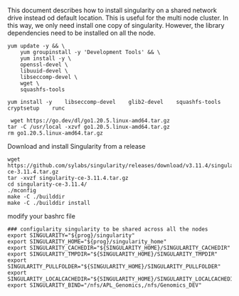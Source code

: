 This document describes how to install singularity on a shared network drive instead od default location. This is useful for the multi node cluster. In this way, we only need install one copy of singularity. However, the library dependencies need to be installed on all the node.

```
yum update -y && \
    yum groupinstall -y 'Development Tools' && \
    yum install -y \
    openssl-devel \
    libuuid-devel \
    libseccomp-devel \
    wget \
    squashfs-tools

yum install -y    libseccomp-devel    glib2-devel    squashfs-tools    cryptsetup    runc

 wget https://go.dev/dl/go1.20.5.linux-amd64.tar.gz
tar -C /usr/local -xzvf go1.20.5.linux-amd64.tar.gz
rm go1.20.5.linux-amd64.tar.gz
```
Download and install Singularity from a release
```
wget https://github.com/sylabs/singularity/releases/download/v3.11.4/singularity-ce-3.11.4.tar.gz
tar -xvzf singularity-ce-3.11.4.tar.gz
cd singularity-ce-3.11.4/
./mconfig 
make -C ./builddir
make -C ./builddir install
```
modify your bashrc file
```
### configularity singularity to be shared across all the nodes
export SINGULARITY="${prog}/singularity"
export SINGULARITY_HOME="${prog}/singularity_home"
export SINGULARITY_CACHEDIR="${SINGULARITY_HOME}/SINGULARITY_CACHEDIR"
export SINGULARITY_TMPDIR="${SINGULARITY_HOME}/SINGULARITY_TMPDIR"
export SINGULARITY_PULLFOLDER="${SINGULARITY_HOME}/SINGULARITY_PULLFOLDER"
export SINGULARITY_LOCALCACHEDIR="${SINGULARITY_HOME}/SINGULARITY_LOCALCACHEDIR"
export SINGULARITY_BIND="/nfs/APL_Genomics,/nfs/Genomics_DEV"

```
